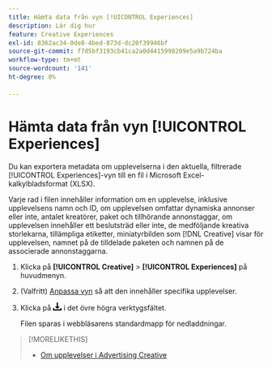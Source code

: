 ```yaml
---
title: Hämta data från vyn [!UICONTROL Experiences]
description: Lär dig hur
feature: Creative Experiences
exl-id: 8362ac34-0de8-4bed-873d-dc20f39946bf
source-git-commit: f7d5bf3193cb41ca2a0d4415998209e5a9b724ba
workflow-type: tm+mt
source-wordcount: '141'
ht-degree: 0%

---
```


# Hämta data från vyn [!UICONTROL Experiences]

Du kan exportera metadata om upplevelserna i den aktuella, filtrerade [!UICONTROL Experiences]-vyn till en fil i Microsoft Excel-kalkylbladsformat (XLSX).

Varje rad i filen innehåller information om en upplevelse, inklusive upplevelsens namn och ID, om upplevelsen omfattar dynamiska annonser eller inte, antalet kreatörer, paket och tillhörande annonstaggar, om upplevelsen innehåller ett beslutsträd eller inte, de medföljande kreativa storlekarna, tillämpliga etiketter, miniatyrbilden som [!DNL Creative] visar för upplevelsen, namnet på de tilldelade paketen och namnen på de associerade annonstaggarna.

1. Klicka på **[!UICONTROL Creative]** > **[!UICONTROL Experiences]** på huvudmenyn.

1. (Valfritt) [Anpassa vyn](/help/creative/introduction/customize-data-views.md) så att den innehåller specifika upplevelser.

1. Klicka på ![Hämta](/help/creative/assets/download.png "Hämta") i det övre högra verktygsfältet.

   Filen sparas i webbläsarens standardmapp för nedladdningar.

>[!MORELIKETHIS]
>* [Om upplevelser i Advertising Creative](/help/creative/experiences/experience-about.md)

